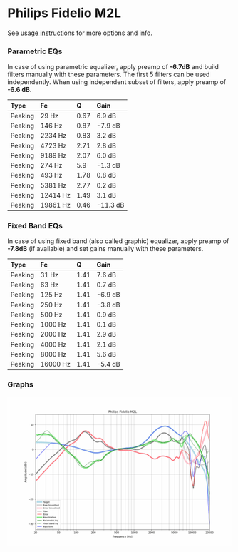 # Philips Fidelio M2L
See [usage instructions](https://github.com/jaakkopasanen/AutoEq#usage) for more options and info.

### Parametric EQs
In case of using parametric equalizer, apply preamp of **-6.7dB** and build filters manually
with these parameters. The first 5 filters can be used independently.
When using independent subset of filters, apply preamp of **-6.6 dB**.

| Type    | Fc       |    Q | Gain     |
|:--------|:---------|:-----|:---------|
| Peaking | 29 Hz    | 0.67 | 6.9 dB   |
| Peaking | 146 Hz   | 0.87 | -7.9 dB  |
| Peaking | 2234 Hz  | 0.83 | 3.2 dB   |
| Peaking | 4723 Hz  | 2.71 | 2.8 dB   |
| Peaking | 9189 Hz  | 2.07 | 6.0 dB   |
| Peaking | 274 Hz   | 5.9  | -1.3 dB  |
| Peaking | 493 Hz   | 1.78 | 0.8 dB   |
| Peaking | 5381 Hz  | 2.77 | 0.2 dB   |
| Peaking | 12414 Hz | 1.49 | 3.1 dB   |
| Peaking | 19861 Hz | 0.46 | -11.3 dB |

### Fixed Band EQs
In case of using fixed band (also called graphic) equalizer, apply preamp of **-7.8dB**
(if available) and set gains manually with these parameters.

| Type    | Fc       |    Q | Gain    |
|:--------|:---------|:-----|:--------|
| Peaking | 31 Hz    | 1.41 | 7.6 dB  |
| Peaking | 63 Hz    | 1.41 | 0.7 dB  |
| Peaking | 125 Hz   | 1.41 | -6.9 dB |
| Peaking | 250 Hz   | 1.41 | -3.8 dB |
| Peaking | 500 Hz   | 1.41 | 0.9 dB  |
| Peaking | 1000 Hz  | 1.41 | 0.1 dB  |
| Peaking | 2000 Hz  | 1.41 | 2.9 dB  |
| Peaking | 4000 Hz  | 1.41 | 2.1 dB  |
| Peaking | 8000 Hz  | 1.41 | 5.6 dB  |
| Peaking | 16000 Hz | 1.41 | -5.4 dB |

### Graphs
![](./Philips%20Fidelio%20M2L.png)